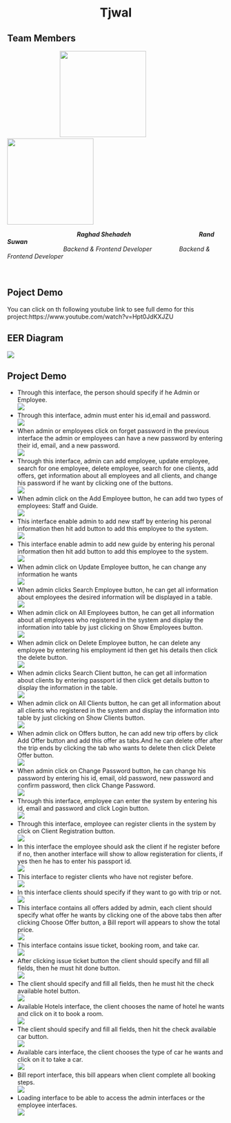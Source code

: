 <h1 align="center">Tjwal</h1> 
<h2 align="left"> Team Members</h2>

&nbsp; &nbsp; &nbsp; &nbsp; &nbsp; &nbsp;&nbsp; &nbsp; &nbsp; &nbsp; &nbsp; &nbsp; &nbsp;&nbsp; &nbsp; &nbsp; &nbsp;<img src="https://user-images.githubusercontent.com/100478249/176669221-c5ba42d5-be16-49de-a6d9-12c09898dcf8.png" width="200" height="200">   &nbsp; &nbsp; &nbsp; &nbsp; &nbsp; &nbsp; &nbsp; &nbsp; &nbsp; <img src="https://user-images.githubusercontent.com/100478249/156831225-28b02cc5-423b-4701-9cb2-23ea54952f44.png" width="200" height="200"> 

&nbsp; &nbsp; &nbsp; &nbsp; &nbsp; &nbsp;&nbsp; &nbsp; &nbsp; &nbsp; &nbsp; &nbsp; &nbsp; &nbsp; &nbsp; &nbsp; &nbsp; &nbsp; &nbsp; &nbsp; &nbsp; ***Raghad Shehadeh*** &nbsp; &nbsp; &nbsp; &nbsp; &nbsp; &nbsp; &nbsp; &nbsp; &nbsp;&nbsp; &nbsp; &nbsp;&nbsp; &nbsp; &nbsp; &nbsp; &nbsp; &nbsp;&nbsp; &nbsp; &nbsp; ***Rand Suwan*** 
<br>
&nbsp; &nbsp; &nbsp; &nbsp; &nbsp; &nbsp;&nbsp; &nbsp; &nbsp; &nbsp; &nbsp; &nbsp; &nbsp; &nbsp; &nbsp; &nbsp; &nbsp;   *Backend & Frontend Developer*  &nbsp; &nbsp; &nbsp; &nbsp; &nbsp; &nbsp; &nbsp;&nbsp; *Backend & Frontend Developer* 
<br><br><br>

<h2 align="left"> Poject Demo</h2> 
<p> You can click on th following youtube link to see full demo for this project:https://www.youtube.com/watch?v=Hpt0JdKXJZU </p>
<h2 align="left"> EER Diagram</h2> 
<img align="center" src="https://user-images.githubusercontent.com/100478249/176670489-39ca3059-0990-48f7-8dca-688adcdb68be.png">
<h2 align="left"> Project Demo</h2> 
<ul>
  <li>Through this interface, the person should specify if he Admin or Employee.<br><img src="https://user-images.githubusercontent.com/100478249/176677082-e1d87c6b-aa6f-40ac-b7ec-d66aea21dbc5.png">
  </li>
      <li>Through this interface, admin must enter his id,email and password.<br><img src="https://user-images.githubusercontent.com/100478249/176677176-42c7f562-93fc-47a9-aa7b-14dfea4400d8.png">
  </li>
  <li> When admin or employees click on forget password in the previous interface the admin or employees can have a new password by entering their id, email, and a new password.<br> 
 <img src="https://user-images.githubusercontent.com/100478249/176677195-3bdc00b0-9d38-4fce-966d-fabba25c64d5.png">
  </li>
   <li> Through this interface, admin can add employee, update employee, search for one employee, delete employee, search for one clients, add offers, get information about all employees and all clients, and change his password if he want by clicking one of the buttons.<br><img src="https://user-images.githubusercontent.com/100478249/176677206-1a0eab9c-5e19-4c7c-a117-3a9360be826b.png">
  </li>
   <li> When admin click on the Add Employee button, he can add two types of employees: Staff and Guide.<br><img src="https://user-images.githubusercontent.com/100478249/176678981-cd02b447-28c1-44a4-b873-ef94d1c1d101.png">
  </li>
  <li> This interface enable admin to add new staff by entering his peronal information then hit add button to add this employee to the system.<br><img src="https://user-images.githubusercontent.com/100478249/176678996-78f39801-873c-4df7-8cf0-cf831330fa95.png">
  </li>
   <li>This interface enable admin to add new guide by entering his peronal information then hit add button to add this employee to the system.<br><img src="https://user-images.githubusercontent.com/100478249/176679021-f126b985-33aa-4572-914d-370a4b11f670.png">
  </li>
    <li> When admin click on Update Employee button, he can change any information he wants<br><img src="https://user-images.githubusercontent.com/100478249/176679037-f2d08410-e23c-4649-aaa6-42c0d355f2a4.png">
  </li>
   <li> When admin clicks Search Employee button, he can get all information about employees the desired information will be displayed in a table.<br><img src="https://user-images.githubusercontent.com/100478249/176680383-fc84ee77-41a8-4229-af32-e04cf72b2271.png">
  </li>
   <li> When admin click on All Employees button, he can get all information about all employees who registered in the system and display the information into table by just clicking on Show Employees button.<br><img src="https://user-images.githubusercontent.com/100478249/176680437-5b4c3c41-b917-441d-bf39-25b4323c64d5.png">
  </li>
   <li> When admin click on Delete Employee button, he can delete any employee by entering his employment id then get his details then click the delete button.<br><img src="https://user-images.githubusercontent.com/100478249/176680453-524f3c9d-e3d7-41d5-99f3-ac4d17b30c18.png">
  </li>
   <li> When admin clicks Search Client button, he can get all information about clients by entering passport id then click get details button to display the information in the table.<br><img src="https://user-images.githubusercontent.com/100478249/176680488-a34fddf2-d525-4a94-8727-2cbbcd79a205.png">
  </li>
  
  <li>When admin click on All Clients button, he can get all information about all clients who registered in the system and display the information into table by just clicking on Show Clients button.<br><img src="https://user-images.githubusercontent.com/100478249/176683522-94820b6b-cf8f-4a8d-9054-ab9476257b82.png">
  </li>
   <li>When admin click on Offers button, he can add new trip offers by click Add Offer button and add this offer as tabs.And he can delete offer after the trip ends by clicking the tab who wants to delete then click Delete Offer button.<br><img src="https://user-images.githubusercontent.com/100478249/176680453-524f3c9d-e3d7-41d5-99f3-ac4d17b30c18.png">
  </li>
   <li>When admin click on Change Password button, he can change his password by entering his id, email, old password, new password and confirm password, then click Change Password.<br><img src="https://user-images.githubusercontent.com/100478249/176683576-9c5b6a8d-d05f-4e8e-b1b2-d72cc9fbf502.png">
    <li>Through this interface, employee can enter the system by entering his id, email and password and click Login button.<br><img src="https://user-images.githubusercontent.com/100478249/176683650-de096f3b-45e0-4322-85f9-920ffd3c1380.png">
  </li>
  <li>Through this interface, employee can register clients in the system by click on Client Registration button.<br><img src="https://user-images.githubusercontent.com/100478249/176685268-6f7d4d40-16c4-49cc-a1be-7ee9e7567e93.png">
  </li>
   <li>In this interface the employee should ask the client if he register before if no, then another interface will show to allow registeration for clients, if yes then he has to enter his passport id.<br><img src="https://user-images.githubusercontent.com/100478249/176685282-13f65e76-c033-46d4-a428-5b2f4e1635fa.png">
  </li>
   <li>This interface to register clients who have not register before.<br><img src="https://user-images.githubusercontent.com/100478249/176685351-3dbb9780-2b97-4cde-a149-1ad05e281462.png">
  </li>
   <li>In this interface clients should specify if they want to go with trip or not.<br><img src="https://user-images.githubusercontent.com/100478249/176686724-6a54c630-0029-4e3c-af3b-b814c6a6283d.png">
  </li>
  
   <li>This interface contains all offers added by admin, each client should specify what offer he wants by clicking one of the above tabs then after clicking Choose Offer button, a Bill report will appears to show the total price.<br><img src="https://user-images.githubusercontent.com/100478249/176688349-783729bc-9e8b-475c-a105-616001624d6d.png">
  </li>
    <li>This interface contains issue ticket, booking room, and take car.<br><img src="https://user-images.githubusercontent.com/100478249/176686770-000376fb-7e18-480a-a89c-885a55432cdd.png">
  </li>
    <li>After clicking issue ticket button the client should specify and fill all fields, then he must hit done button. <br><img src="https://user-images.githubusercontent.com/100478249/176686784-46af20ca-09b8-4882-be3c-0d3c425b0f53.png">
  </li>
    <li>The client should specify and fill all fields, then he must hit the check available hotel button.<br><img src="https://user-images.githubusercontent.com/100478249/176687790-acb185b9-8ca0-4a97-855d-b5b4451602bd.png">
  </li>
  
  <li>Available Hotels interface, the client chooses the name of hotel he wants and click on it to book a room.<br><img src="https://user-images.githubusercontent.com/100478249/176689765-7203bce1-4e65-4236-b332-7341e823d35d.png">
  </li>
  <li>The client should specify and fill all fields, then hit the check available car button.<br><img src="https://user-images.githubusercontent.com/100478249/176689785-8cfef90e-3094-47d0-a343-fc63e5340d9f.png">
  </li>
  <li>Available cars interface, the client chooses the type of car he wants and click on it to take a car.<br><img src="https://user-images.githubusercontent.com/100478249/176689824-0a0fb202-71e5-498b-9753-1717bc956b00.png">
  </li>
  <li>Bill report interface, this bill appears when client complete all booking steps.<br><img src="https://user-images.githubusercontent.com/100478249/176689866-2d996032-719c-41e6-a66d-ade0951d6e23.png">
  </li>
  <li>Loading interface to be able to access the admin interfaces or the employee interfaces.<br><img src="https://user-images.githubusercontent.com/100478249/176689880-935aec53-c4f4-486a-a8cd-9f21e53965b7.png">
  </li>
  
  </ul>

